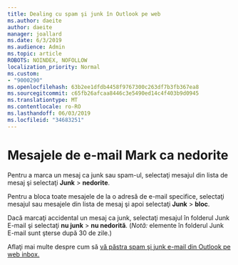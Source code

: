 ```yaml
---
title: Dealing cu spam şi junk în Outlook pe web
ms.author: daeite
author: daeite
manager: joallard
ms.date: 6/3/2019
ms.audience: Admin
ms.topic: article
ROBOTS: NOINDEX, NOFOLLOW
localization_priority: Normal
ms.custom:
- "9000290"
ms.openlocfilehash: 63b2ee1dfdb4458f9767300c263df7b3fb367ea8
ms.sourcegitcommit: c65fb26afcaa8446c3e5490ed14c4f403b9d0945
ms.translationtype: MT
ms.contentlocale: ro-RO
ms.lasthandoff: 06/03/2019
ms.locfileid: "34683251"
---
```

# <a name="mark-email-messages-as-junk"></a>Mesajele de e-mail Mark ca nedorite

Pentru a marca un mesaj ca junk sau spam-ul, selectaţi mesajul din lista de mesaj şi selectaţi **Junk** > **nedorite**.

Pentru a bloca toate mesajele de la o adresă de e-mail specifice, selectaţi mesajul sau mesajele din lista de mesaj şi apoi selectaţi **Junk** > **bloc**.

Dacă marcaţi accidental un mesaj ca junk, selectaţi mesajul în folderul Junk E-mail şi selectaţi **nu junk** > **nu nedorită**. (*Notă:* elemente în folderul Junk E-mail sunt şterse după 30 de zile.)

Aflaţi mai multe despre cum să [vă păstra spam şi junk e-mail din Outlook pe web inbox.](https://support.office.com/article/db786e79-54e2-40cc-904f-d89d57b7f41d)